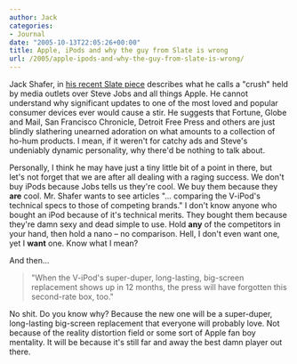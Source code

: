 ```yaml
---
author: Jack
categories:
- Journal
date: "2005-10-13T22:05:26+00:00"
title: Apple, iPods and why the guy from Slate is wrong
url: /2005/apple-ipods-and-why-the-guy-from-slate-is-wrong/
---
```


Jack Shafer, in [his recent Slate piece][1] describes what he calls a "crush" held by media outlets over Steve Jobs and all things Apple. He cannot understand why significant updates to one of the most loved and popular consumer devices ever would cause a stir. He suggests that Fortune, Globe and Mail, San Francisco Chronicle, Detroit Free Press and others are just blindly slathering unearned adoration on what amounts to a collection of ho-hum products. I mean, if it weren't for catchy ads and Steve's undeniably dynamic personality, why there'd be nothing to talk about.

Personally, I think he may have just a tiny little bit of a point in there, but let's not forget that we are after all dealing with a raging success. We don't buy iPods because Jobs tells us they're cool. We buy them because they **are** cool. Mr. Shafer wants to see articles "&#8230; comparing the V-iPod's technical specs to those of competing brands." I don't know anyone who bought an iPod because of it's technical merits. They bought them because they're damn sexy and dead simple to use. Hold **any** of the competitors in your hand, then hold a nano &#8211; no comparison. Hell, I don't even want one, yet I **want** one. Know what I mean?

And then&#8230;

> 
> 
> "When the V-iPod's super-duper, long-lasting, big-screen replacement shows up in 12 months, the press will have forgotten this second-rate box, too."
> 
> 

No shit. Do you know why? Because the new one will be a super-duper, long-lasting big-screen replacement that everyone will probably love. Not because of the reality distortion field or some sort of Apple fan boy mentality. It will be because it's still far and away the best damn player out there.

 [1]: http://slate.msn.com/id/2127924/